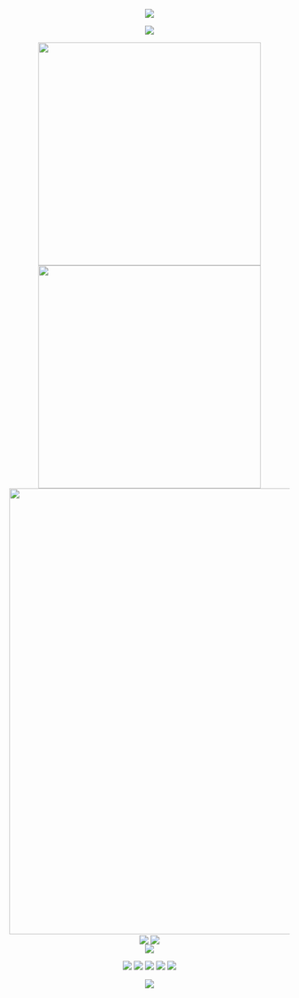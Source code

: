 <p align="center">
<img src="https://capsule-render.vercel.app/api?type=waving&color=timeGradient&height=300&&section=header&text=HI%20THERE!&fontSize=90&fontAlign=50&fontAlignY=30&desc=I%20am%20HDAleo!&descAlign=50&descSize=30&descAlignY=60&animation=twinkling">
</p>

<p align="center">
<img src="https://readme-typing-svg.demolab.com?font=Orbitron&size=25&pause=1000&center=true&vCenter=true&random=false&width=600&lines=Hello+World!;Welcome+to+my+GitHub+profile+page!" />
</p>

<p align="center">
<img align="center" width="400" src="https://github-readme-stats.vercel.app/api?username=HDAleo&theme=transparent&include_all_commits=true&show_icons=true&hide_border=true" />
<img align="center" width="400" src="https://streak-stats.demolab.com?user=HDAleo&theme=transparent&date_format=%5BY.%5Dn.j&hide_border=true" />
<br/>
<img width="800" src="https://github-readme-activity-graph.vercel.app/graph?username=HDAleo&theme=github-compact&hide_border=true&area=true">
<br/>
<img align="center" src="https://github-readme-stats.vercel.app/api/wakatime?username=HDA&theme=transparent&hide_border=true&layout=compact&langs_count=22" />
<img align="center" src="https://github-readme-stats.vercel.app/api/top-langs/?username=HDAleo&theme=transparent&hide_border=true&layout=donut-vertical&langs_count=5" />
<br/>
<img align="center" src="https://skillicons.dev/icons?i=c,cpp,py,matlab,linux,ros,md&theme=light" />
</p>

<p align="center">
<a href="https://github.com/HDAleo"><img src="https://img.shields.io/badge/GitHub-HDAleo-blue?logo=github" /></a>
<a href="https://space.bilibili.com/37541997"><img src="https://img.shields.io/badge/哔哩哔哩-HDA_-blue?logo=bilibili" /></a>
<img src="https://img.shields.io/badge/QQ-919418984-blue?logo=tencentqq" />
<a href="https://wakatime.com/@6c4ab80f-b2c9-4a51-a122-2e2c76231417"><img src="https://wakatime.com/badge/user/6c4ab80f-b2c9-4a51-a122-2e2c76231417.svg" /></a>
<img src="https://komarev.com/ghpvc/?username=HDAleo&abbreviated=true&color=blue" />
</p>

<p align="center">
<img src="https://capsule-render.vercel.app/api?type=waving&color=timeGradient&height=300&&section=footer&text=THE%20END!&fontSize=90&fontAlign=50&fontAlignY=70&desc=Hope%20your%20program%20is%20bug-free!&descAlign=50&descSize=30&descAlignY=40&animation=twinkling">
</p>
